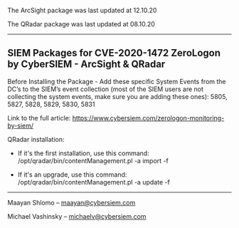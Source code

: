The ArcSight package was last updated at 12.10.20

The QRadar package was last updated at 08.10.20

----

## SIEM Packages for CVE-2020-1472 ZeroLogon by CyberSIEM - ArcSight & QRadar ##

Before Installing the Package - 
Add these specific System Events from the DC’s to the SIEM’s event collection
(most of the SIEM users are not collecting the system events, make sure you are adding these ones):
5805, 5827, 5828, 5829, 5830, 5831

Link to the full article:
https://www.cybersiem.com/zerologon-monitoring-by-siem/


QRadar installation: 
  - If it's the first installation, use this command:
  /opt/qradar/bin/contentManagement.pl -a import -f <content file>
  
  - If it's an upgrade, use this command:
  /opt/qradar/bin/contentManagement.pl -a update -f <content file>


----

Maayan Shlomo – maayan@cybersiem.com

Michael Vashinsky – michaelv@cybersiem.com
